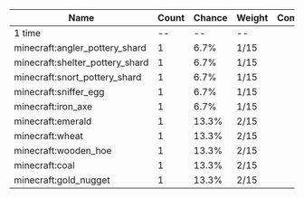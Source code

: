 | Name                            | Count | Chance | Weight | Comment |
| ------------------------------- | ----- | ------ | ------ | ------- |
| 1 time                          |    -- |     -- |     -- |         |
| minecraft:angler_pottery_shard  |     1 |   6.7% |   1/15 |         |
| minecraft:shelter_pottery_shard |     1 |   6.7% |   1/15 |         |
| minecraft:snort_pottery_shard   |     1 |   6.7% |   1/15 |         |
| minecraft:sniffer_egg           |     1 |   6.7% |   1/15 |         |
| minecraft:iron_axe              |     1 |   6.7% |   1/15 |         |
| minecraft:emerald               |     1 |  13.3% |   2/15 |         |
| minecraft:wheat                 |     1 |  13.3% |   2/15 |         |
| minecraft:wooden_hoe            |     1 |  13.3% |   2/15 |         |
| minecraft:coal                  |     1 |  13.3% |   2/15 |         |
| minecraft:gold_nugget           |     1 |  13.3% |   2/15 |         |
